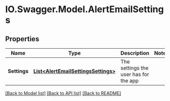 # IO.Swagger.Model.AlertEmailSettings
## Properties

Name | Type | Description | Notes
------------ | ------------- | ------------- | -------------
**Settings** | [**List&lt;AlertEmailSettingsSettings&gt;**](AlertEmailSettingsSettings.md) | The settings the user has for the app | 

[[Back to Model list]](../README.md#documentation-for-models) [[Back to API list]](../README.md#documentation-for-api-endpoints) [[Back to README]](../README.md)

